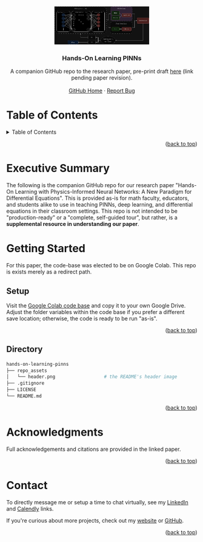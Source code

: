 <!-- Back to top -->
<a name="readme-top"></a>

<!-- PROJECT LOGO -->
<br />
<div align="center">
  <a href="_">
    <img src="repo_assets/header.png" alt="Logo" width="250" height="100">
  </a>

  <h3 align="center">Hands-On Learning PINNs</h3>

  <p align="center">
    A companion GitHub repo to the research paper, pre-print draft <a href="">here</a> (link pending paper revision).
    <br>
    <br>
    <a href="https://github.com/cdenq/">GitHub Home</a>
    ·
    <a href="https://github.com/cdenq/pinns-teaching-uis/issues">Report Bug </a>
  </p>
</div>

<!-- Table of Contents -->
# Table of Contents
<details>
  <summary>Table of Contents</summary>
  <ol>
    <li>
      <a href="#exe-sum">Executive Summary</a>
    </li>
    <li>
      <a href="#started">Getting Started</a>
      <ul>
        <li><a href="#started-setup">Setup</a></li>
        <li><a href="#started-directory">Directory</a></li>
      </ul>
    </li>
    <li>
      <a href="#ack">Acknowledgements</a>
    </li>
    <li><a href="#contact">Contact</a></li>
  </ol>
</details>

<p align="right">(<a href="#readme-top">back to top</a>)</p>

<!-- ABOUT THE PROJECT -->
<a name="exe-sum"></a>
# Executive Summary

The following is the companion GitHub repo for our research paper "Hands-On Learning with Physics-Informed Neural Networks: A New Paradigm for Differential Equations". This is provided as-is for math faculty, educators, and students alike to use in teaching PINNs, deep learning, and differential equations in their classroom settings. This repo is not intended to be "production-ready" or a "complete, self-guided tour", but rather, is a **supplemental resource in understanding our paper**.

<!-- ABOUT THE PROJECT -->
<a name="started"></a>
# Getting Started

For this paper, the code-base was elected to be on Google Colab. This repo is exists merely as a redirect path.

<a name="started-setup"></a>
## Setup

Visit the <a href="https://colab.research.google.com/drive/1H9-N1GBYdBqTjg9msqR1b5ahXuhRl4P6?authuser=2">Google Colab code base</a> and copy it to your own Google Drive. Adjust the folder variables within the code base if you prefer a different save location; otherwise, the code is ready to be run "as-is".

<p align="right">(<a href="#readme-top">back to top</a>)</p>

<a name="started-directory"></a>
## Directory

```bash
hands-on-learning-pinns                       
├── repo_assets
│   └── header.png                  # the README's header image
├── .gitignore
├── LICENSE
└── README.md
```

<p align="right">(<a href="#readme-top">back to top</a>)</p>

<!-- ACKNOWLEDGEMENTS -->
<a name="ack"></a>
# Acknowledgments
Full acknowledgements and citations are provided in the linked paper. 

<p align="right">(<a href="#readme-top">back to top</a>)</p>

<!-- CONTACT -->
<a name="contact"></a>
# Contact

To directly message me or setup a time to chat virtually, see my [LinkedIn](https://www.linkedin.com/in/cdenq/) and [Calendly](https://calendly.com/christopherkd/coffee-chats) links.

If you're curious about more projects, check out my [website](https://cdenq.github.io/) or [GitHub](https://github.com/cdenq).

<p align="right">(<a href="#readme-top">back to top</a>)</p>